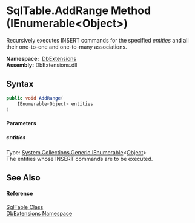 SqlTable.AddRange Method (IEnumerable&lt;Object>)
=================================================
Recursively executes INSERT commands for the specified *entities* and all their one-to-one and one-to-many associations.

  **Namespace:**  [DbExtensions][1]  
  **Assembly:** DbExtensions.dll

Syntax
------

```csharp
public void AddRange(
	IEnumerable<Object> entities
)
```

#### Parameters

##### *entities*
Type: [System.Collections.Generic.IEnumerable][2]&lt;[Object][3]>  
The entities whose INSERT commands are to be executed.


See Also
--------

#### Reference
[SqlTable Class][4]  
[DbExtensions Namespace][1]  

[1]: ../README.md
[2]: http://msdn.microsoft.com/en-us/library/9eekhta0
[3]: http://msdn.microsoft.com/en-us/library/e5kfa45b
[4]: README.md